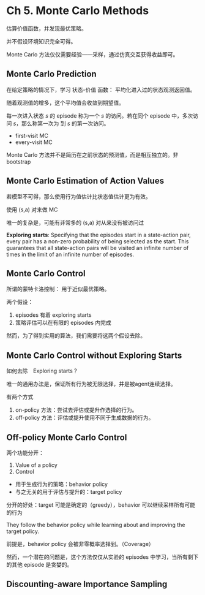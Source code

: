 # Ch 5. Monte Carlo Methods

估算价值函数，并发现最优策略。

并不假设环境知识完全可得。

Monte Carlo 方法仅仅需要经验——采样，通过仿真交互获得收益即可。

## Monte Carlo Prediction

在给定策略的情况下，学习 状态-价值 函数：
平均化进入过的状态观测返回值。

随着观测值的增多，这个平均值会收敛到期望值。

每一次进入状态 $s$ 的 episode 称为一个 $s$ 的访问。若在同个 episode 中，多次访问 $s$，那么称第一次为 到 $s$ 的第一次访问。

- first-visit MC
- every-visit MC

Monte Carlo 方法并不是简历在之前状态的预测值，而是相互独立的。非 bootstrap

## Monte Carlo Estimation of Action Values

若模型不可得，那么使用行为值估计比状态值估计更为有效。

使用 (s,a) 对来做 MC

唯一的复杂是，可能有非常多的 (s,a) 对从来没有被访问过

**Exploring starts**: Specifying that the episodes start in a state-action pair, every pair has a non-zero probability of being selected as the start. This guarantees that all state-action pairs will be visited an infinite number of times in the limit of an infinite number of episodes.

## Monte Carlo Control

所谓的蒙特卡洛控制：
用于近似最优策略。

两个假设：
1. episodes 有着 exploring starts
2. 策略评估可以在有限的 episodes 内完成

然而，为了得到实用的算法，我们需要将这两个假设去除。

## Monte Carlo Control without Exploring Starts

如何去除　Exploring starts？

唯一的通用办法是，保证所有行为被无限选择，并是被agent连续选择。

有两个方式
1. on-policy 方法：尝试去评估或提升作选择的行为。
2. off-policy 方法：评估或提升使用不同于生成数据的行为。

## Off-policy Monte Carlo Control

两个功能分开：
1. Value of a policy
2. Control

- 用于生成行为的策略：behavior policy
- 与之无关的用于评估与提升的：target policy

分开的好处：target 可能是确定的（greedy），behavior 可以继续采样所有可能的行为

They follow the behavior policy while learning about and improving the target policy.

前提是，behavior policy 会被非零概率选择到。（Coverage）

然而，一个潜在的问题是，这个方法仅仅从实验的 episodes 中学习，当所有剩下的其他 episode 是贪婪的。

## Discounting-aware Importance Sampling

